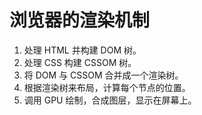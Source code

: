 # 浏览器的渲染机制

1. 处理 HTML 并构建 DOM 树。
2. 处理 CSS 构建 CSSOM 树。
3. 将 DOM 与 CSSOM 合并成⼀个渲染树。
4. 根据渲染树来布局，计算每个节点的位置。
5. 调⽤ GPU 绘制，合成图层，显示在屏幕上。
